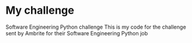 # My challenge
Software Engineering Python challenge
This is my code for the challenge sent by Ambrite for their Software Engineering Python job
